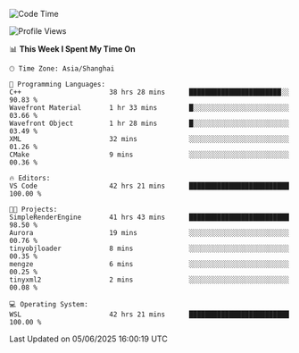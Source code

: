 <!--START_SECTION:waka-->
![Code Time](http://img.shields.io/badge/Code%20Time-2%2C972%20hrs%2040%20mins-blue)

![Profile Views](http://img.shields.io/badge/Profile%20Views-0-blue)

📊 **This Week I Spent My Time On** 

```text
🕑︎ Time Zone: Asia/Shanghai

💬 Programming Languages: 
C++                      38 hrs 28 mins      ███████████████████████░░   90.83 % 
Wavefront Material       1 hr 33 mins        █░░░░░░░░░░░░░░░░░░░░░░░░   03.66 % 
Wavefront Object         1 hr 28 mins        █░░░░░░░░░░░░░░░░░░░░░░░░   03.49 % 
XML                      32 mins             ░░░░░░░░░░░░░░░░░░░░░░░░░   01.26 % 
CMake                    9 mins              ░░░░░░░░░░░░░░░░░░░░░░░░░   00.36 % 

🔥 Editors: 
VS Code                  42 hrs 21 mins      █████████████████████████   100.00 % 

🐱‍💻 Projects: 
SimpleRenderEngine       41 hrs 43 mins      █████████████████████████   98.50 % 
Aurora                   19 mins             ░░░░░░░░░░░░░░░░░░░░░░░░░   00.76 % 
tinyobjloader            8 mins              ░░░░░░░░░░░░░░░░░░░░░░░░░   00.35 % 
mengze                   6 mins              ░░░░░░░░░░░░░░░░░░░░░░░░░   00.25 % 
tinyxml2                 2 mins              ░░░░░░░░░░░░░░░░░░░░░░░░░   00.08 % 

💻 Operating System: 
WSL                      42 hrs 21 mins      █████████████████████████   100.00 % 
```


 Last Updated on 05/06/2025 16:00:19 UTC
<!--END_SECTION:waka-->